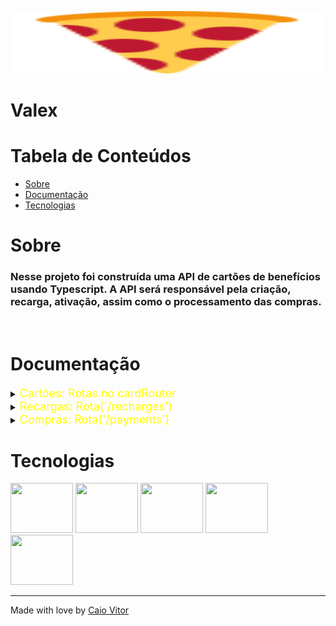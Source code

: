 <img height="100" width="500" src="src/assets/valex.svg" /> <br>

# Valex

# Tabela de Conteúdos

* [Sobre](#sobre)
* [Documentação](#documentacao)
* [Tecnologias](#tecnologias)

# Sobre
<h3> Nesse projeto foi construída uma API de cartões de benefícios usando Typescript. A API será responsável pela criação, recarga, ativação, assim como o processamento das compras.</h3>
  <br>


# Documentação
<details>
    <summary><font color="yellow" size="4">Cartões: Rotas no cardRouter </font></summary>
        <details>
            <summary><font color="gray" size="4">Criação: Rota ('/card')  </font></summary> <br>
            <h2> -  Nessa rota, empresas com uma chave de API válida podem criar cartões para os seus empregados. Para um cartão ser criado precisamos do identificador do empregado e do tipo do cartão. </h2>
            <h3> Validações: </h3><br>
                <h4> - A chave de API deverá ser recebida no header `x-api-key`</h4>
                <h4> - O tipo do cartão só deve ser uma das seguintes opções: 'groceries', 'restaurants', 'transport', 'education', 'health'</h4>
            <h3>Regras de negócio</h3>
            <h4>- A chave de API deve pertencer a alguma empresa </h4>
            <h4>- Somente empregados cadastrados podem ter cartões</h4>
            <h4>- Empregados não podem ter mais de um cartão do mesmo tipo </h4>
            <h4>- Utilize a biblioteca [faker](https://fakerjs.dev/guide/#overview) para gerar o número do cartão</h4>
            <h4>- O nome no cartão deve estar no formato `primeiro nome + iniciais de nomes do meio + ultimo nome` (tudo em caixa alta).</h4>
            <h4> - Considere nomes do meio apenas nomes que possuírem 3 letras ou mais
                   Ex: para o nome José da Silva Rodrigues o seguinte nome deverá ser gerado `JOSÉ S RODRIGUES`</h4>
                <h4>- A data de expiração deverá ser o dia atual 5 anos a frente e no formato `MM/YY`
                     Ex: para a data `02/04/2022` a seguinte data de expiração deverá ser gerada
                     `04/27`</h4>
                <h4>- O código de segurança (CVC) deverá ser persistido de forma criptografado, por ser um dado sensível
                    <h4>- Utilize a biblioteca [faker](https://fakerjs.dev/guide/#overview) para gerar o CVC </h4>
                    <h4>- Não podemos utilizar o `bcrypt` para criptografar o CVC, pois, precisaremos dele depois e a maneira que o `bcrypt` utiliza para criptografar é impossível de descriptografar. Utilize a biblioteca [cryptr](https://fakerjs.dev/guide/#overview) no lugar</h4>
        </details>   
        <details>
            <summary><font color="gray" size="4">Ativação: Rota ('/ativate')  </font></summary> <br>
            <h2> -  Nessa rota, empregados podem criar ativar seus cartões, isso significa, gerar uma senha para o cartão. Para um cartão ser ativado precisamos do identificador, do CVC do mesmo e da senha que será cadastrada. </h2>
            <h3>Regras de negócio</h3>
            <h4>- Somente cartões cadastrados devem ser ativados </h4>
            <h4>- Somente cartões não expirados devem ser ativados</h4>
            <h4>- Cartões já ativados (com senha cadastrada) não devem poder ser ativados de novo </h4>
            <h4>- O CVC deverá ser recebido e verificado para garantir a segurança da requisição</h4>
            <h4>- A senha do cartão deverá ser composta de 4 números.</h4>
            <h4> - A senha do cartão deverá ser persistida de forma criptografado por ser um dado sensível</h4>
        </details>   
        <details>
            <summary><font color="gray" size="4">Visualização de saldo e transações: Rota ('/balance/:cardId')  </font></summary> <br>
            <h2> -  Nessa rota, empregados podem visualizar o saldo de um cartão e as transações do mesmo. Para isso, precisamos do identificador do cartão. </h2>
            <h3>Regras de negócio</h3>
            <h4>Retorno esperado:</h4>
            <h4>- {
                "balance": 35000,
                "transactions": [
		                        { "id": 1, "cardId": 1, "businessId": 1, "businessName": "DrivenEats", "timestamp": "22/01/2022", "amount": 5000 }
	                            ]
                "recharges": [
		                        { "id": 1, "cardId": 1, "timestamp": "21/01/2022", "amount": 40000 }
	                        ]
                            
} </h4>   
        </details>   
        <details>
            <summary><font color="gray" size="4">Bloqueio de cartão: Rota ('/blocked')  </font></summary> <br>
            <h2> -  Nessa rota, empregados podem bloquear cartões. Para um cartão ser bloqueado precisamos do identificador e da senha do mesmo. </h2>
            <h3>Regras de negócio</h3>
            <h4>- Somente cartões cadastrados devem ser ativados </h4>
            <h4>- Somente cartões não bloqueados devem ser bloqueados</h4>
            <h4>- A senha do cartão deverá ser recebida e verificada para garantir a segurança da requisição </h4>
        </details>
        <details>
            <summary><font color="gray" size="4">Desloqueio de cartão: Rota ('/unblocked')  </font></summary> <br>
            <h2> -  Nessa rota, empregados podem desbloquear cartões. Para um cartão ser bloqueado precisamos do identificador e da senha do mesmo. </h2>
            <h3>Regras de negócio</h3>
            <h4>- Somente cartões cadastrados devem ser ativados </h4>
            <h4>- Somente cartões não bloqueados devem ser bloqueados</h4>
            <h4>- A senha do cartão deverá ser recebida e verificada para garantir a segurança da requisição </h4>
        </details>
</details>

<details>
<summary><font color="yellow" size="4">Recargas: Rota('/recharges') </font></summary>
        <h2>Nessa rota, empresas com uma chave de API válida podem recarregar cartões de seus empregados. Para um cartão ser recarregado precisamos do identificador do mesmo.</h2>
        <h3>Validações: </h3>
            <h4>Somente valores maiores que 0 deveram ser aceitos </h4>
        <h3>Regras de Negócio: </h3>
            <h4> - Somente cartões cadastrados devem receber recargas </h4>
            <h4> - Somente cartões ativos devem receber recargas </h4>
            <h4> - Somente cartões não expirados devem receber recargas </h4>
            <h4> - A recarga deve ser persistida </h4>
        
</details>

<details>
<summary><font color="yellow" size="4">Compras: Rota('/payments') </font></summary> 
        <h2>Nessa rota, empregados podem comprar em Points of Sale (maquininhas). Para uma compra em um POS ser efetuada precisamos do identificador do cartão utilizado e da senha do mesmo, do identificador do estabelecimento e do montante da compra.</h2>
        <h3>Validações: </h3>
            <h4> - Somente valores maiores que 0 deveram ser aceitos </h4>
        <h3>Regras de Negócio: </h3>
            <h4> - Somente cartões cadastrados devem poder comprar </h4>
            <h4> - Somente cartões ativos devem poder comprar </h4>
            <h4> - Somente cartões não expirados devem poder comprar </h4>
            <h4> - Somente cartões não bloqueados devem poder comprar</h4>
            <h4> - A senha do cartão deverá ser recebida e verificada para garantir a segurança da requisição </h4>
            <h4> - Somente estabelecimentos cadastrados devem poder transacionar </h4>
            <h4> - Somente estabelecimentos do mesmo tipo do cartão devem poder transacionar com ele </h4>
            <h4> - O cartão deve possuir saldo suficiente para cobrir o montante da compra</h4>
            <h4> - A compra deve ser persistida </h4>
        
</details>



# Tecnologias

<img height="80" width="100" src="https://cdn.jsdelivr.net/gh/devicons/devicon/icons/typescript/typescript-original.svg" />
<img height="80" width="100" src="https://cdn.jsdelivr.net/gh/devicons/devicon/icons/npm/npm-original-wordmark.svg" />
<img height="80" width="100" src="https://cdn.jsdelivr.net/gh/devicons/devicon/icons/nodejs/nodejs-original-wordmark.svg" />
<img height="80" width="100" src="https://cdn.jsdelivr.net/gh/devicons/devicon/icons/express/express-original-wordmark.svg" />
<img height="80" width="100" src="https://cdn.jsdelivr.net/gh/devicons/devicon/icons/postgresql/postgresql-original-wordmark.svg" />
          

---

Made with love by <a href='https://www.linkedin.com/in/caiovitor33/'> Caio Vitor </a>

<style>
    button{
        width: 150px;
        height: 41px;
        background: gray;
        border-radius: 10px;
        font-family: 'Roboto';
        font-style: normal;
        font-weight: 700;
        font-size: 18px;
        display: flex;
        align-items: center;
        justify-content: center;
        letter-spacing: 0.018em;
        color: #FFFFFF;
    }
    </style>

    